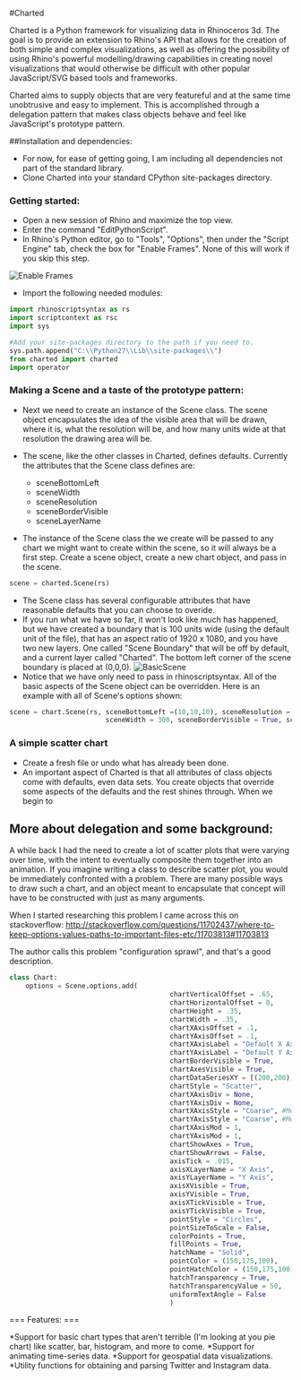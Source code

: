 #Charted


Charted is a Python framework for visualizing data in Rhinoceros 3d.  The goal is to provide an 
extension to Rhino's API that allows for the creation of both simple and complex
visualizations, as well as offering the possibility of using Rhino's powerful modelling/drawing capabilities in creating novel visualizations that would
otherwise be difficult with other popular JavaScript/SVG based tools and frameworks.

Charted aims to supply objects that are very featureful and at the same time 
unobtrusive and easy to implement.  This is accomplished through a delegation pattern that makes 
class objects behave and feel like JavaScript's prototype pattern.

##Installation and dependencies:

  * For now, for ease of getting going, I am including all dependencies not part of the standard library.
  * Clone Charted into your standard CPython site-packages directory.

### Getting started:

  * Open a new session of Rhino and maximize the top view.
  * Enter the command "EditPythonScript".
  * In Rhino's Python editor, go to "Tools", "Options", then under the "Script Engine" tab, check the box for "Enable Frames".  None of this will work if
you skip this step.

![Enable Frames](https://raw.github.com/frankfralick/Charted/master/images/FramesEnabled.PNG)

  * Import the following needed modules:

```python
import rhinoscriptsyntax as rs
import scriptcontext as rsc
import sys

#Add your site-packages directory to the path if you need to.
sys.path.append("C:\\Python27\\Lib\\site-packages\\")
from charted import charted
import operator

```

### Making a Scene and a taste of the prototype pattern:

* Next we need to create an instance of the Scene class.  The scene object encapsulates the idea of the visible area that will be drawn, where it is, what the resolution will be, and how many units wide at that resolution the drawing area will be.      
* The scene, like the other classes in Charted, defines defaults.   Currently the attributes that the Scene class defines are: 
  * sceneBottomLeft
  * sceneWidth 
  * sceneResolution
  * sceneBorderVisible
  * sceneLayerName

* The instance of the Scene class the we create will be passed to any chart we might want to create within the scene, so it will always be a first step.  Create a scene object, create a new chart object, and pass in the scene. 

```python
scene = charted.Scene(rs)
```



* The Scene class has several configurable attributes that have reasonable defaults that you can choose to overide. 
* If you run what we have so far, it won't look like much has happened, but we have created a boundary that is 100 units wide (using the default unit of the file), that has an aspect ratio of 1920 x 1080, and you have two new layers.  One called "Scene Boundary" that will be off by default, and a current layer called "Charted".  The bottom left corner of the scene boundary is placed at (0,0,0). 
![BasicScene](https://raw.github.com/frankfralick/Charted/master/images/BasicScene.png)
* Notice that we have only need to pass in rhinoscriptsyntax.  All of the basic aspects of the Scene object can be overridden.  Here is an example with all of Scene's options shown:
```python
scene = chart.Scene(rs, sceneBottomLeft =(10,10,10), sceneResolution = (640,480), 
                        sceneWidth = 300, sceneBorderVisible = True, sceneLayerName = "Test Scene")
```

### A simple scatter chart
* Create a fresh file or undo what has already been done.  
* An important aspect of Charted is that all attributes of class objects come with defaults, even data sets.  You create objects that override some aspects of the defaults and the rest shines through.  When we begin to 


## More about delegation and some background:

A while back I had the need to create a lot of scatter plots that were varying over time, with the 
intent to eventually composite them together into an animation.  If you imagine writing a class to describe 
scatter plot, you would be immediately confronted with a problem.  There are many possible ways to draw
such a chart, and an object meant to encapsulate that concept will have to be constructed with just as many 
arguments.

When I started researching this problem I came across this on stackoverflow:  http://stackoverflow.com/questions/11702437/where-to-keep-options-values-paths-to-important-files-etc/11703813#11703813

The author calls this problem "configuration sprawl", and that's a good description.

```python
class Chart:
    options = Scene.options.add(
                                        chartVerticalOffset = .65,
                                        chartHorizontalOffset = 0,
                                        chartHeight = .35,
                                        chartWidth = .35,
                                        chartXAxisOffset = .1,
                                        chartYAxisOffset = .1,
                                        chartXAxisLabel = "Default X Axis Label",
                                        chartYAxisLabel = "Default Y Axis Label",
                                        chartBorderVisible = True,
                                        chartAxesVisible = True,
                                        chartDataSeriesXY = [(200,200),(650,4),(50,6),(70,80)],
                                        chartStyle = "Scatter",
                                        chartXAxisDiv = None,
                                        chartYAxisDiv = None,
                                        chartXAxisStyle = "Coarse", #Medium, Fine
                                        chartYAxisStyle = "Coarse", #Medium, Fine
                                        chartXAxisMod = 1,
                                        chartYAxisMod = 1,
                                        chartShowAxes = True,
                                        chartShowArrows = False,
                                        axisTick = .015,
                                        axisXLayerName = "X Axis",
                                        axisYLayerName = "Y Axis",
                                        axisXVisible = True,
                                        axisYVisible = True,
                                        axisXTickVisible = True,
                                        axisYTickVisible = True,
                                        pointStyle = "Circles",
                                        pointSizeToScale = False,
                                        colorPoints = True,
                                        fillPoints = True,
                                        hatchName = "Solid",
                                        pointColor = (150,175,100),
                                        pointHatchColor = (150,175,100),
                                        hatchTransparency = True,
                                        hatchTransparencyValue = 50,
                                        uniformTextAngle = False
                                        )

```


=== Features: ===

*Support for basic chart types that aren't terrible (I'm looking at you pie chart) like scatter, bar, histogram, and more to come.
*Support for animating time-series data.
*Support for geospatial data visualizations.
*Utility functions for obtaining and parsing Twitter and Instagram data.





